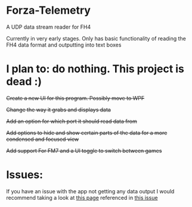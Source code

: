 # Forza-Telemetry
A UDP data stream reader for FH4


Currently in very early stages. Only has basic functionality of reading the FH4 data format and outputting into text boxes


# I plan to: do nothing. This project is dead :)

~~Create a new UI for this program. Possibly move to WPF~~

~~Change the way it grabs and displays data~~

~~Add an option for which port it should read data from~~

~~Add options to hide and show certain parts of the data for a more condensed and focused view~~

~~Add support For FM7 and a UI toggle to switch between games~~

# Issues:
If you have an issue with the app not getting any data output I would recommend taking a look at [this page](https://github.com/SHWotever/SimHub/wiki/SimHub-Basics----Games-config-and-troubleshooting#forza-horizon-4--motorsport-7 "SimHub Wiki") referenced in [this issue](../../issues/1)
